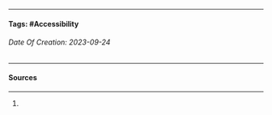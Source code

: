 __________________________________________________________________________
#### **Tags:** #Accessibility
###### *Date Of Creation: 2023-09-24*
__________________________________________________________________________


#### Sources
__________________________________________________________________________
1. 